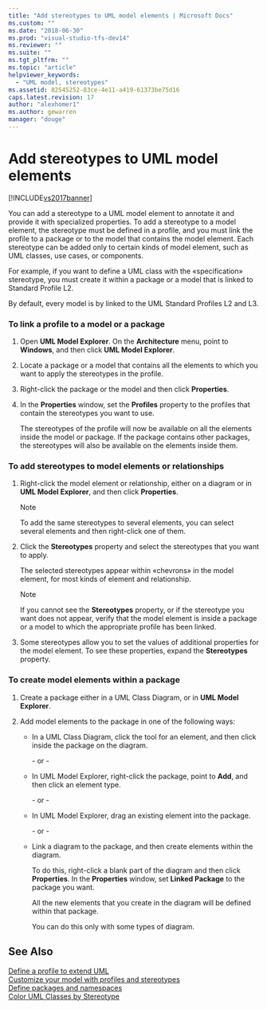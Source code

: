```yaml
---
title: "Add stereotypes to UML model elements | Microsoft Docs"
ms.custom: ""
ms.date: "2018-06-30"
ms.prod: "visual-studio-tfs-dev14"
ms.reviewer: ""
ms.suite: ""
ms.tgt_pltfrm: ""
ms.topic: "article"
helpviewer_keywords: 
  - "UML model, stereotypes"
ms.assetid: 82545252-83ce-4e11-a419-61373be75d16
caps.latest.revision: 17
author: "alexhomer1"
ms.author: gewarren
manager: "douge"
---
```

# Add stereotypes to UML model elements
[!INCLUDE[vs2017banner](../includes/vs2017banner.md)]

You can add a stereotype to a UML model element to annotate it and provide it with specialized properties. To add a stereotype to a model element, the stereotype must be defined in a profile, and you must link the profile to a package or to the model that contains the model element. Each stereotype can be added only to certain kinds of model element, such as UML classes, use cases, or components.  
  
 For example, if you want to define a UML class with the «specification» stereotype, you must create it within a package or a model that is linked to Standard Profile L2.  
  
 By default, every model is by linked to the UML Standard Profiles L2 and L3.  
  
### To link a profile to a model or a package  
  
1.  Open **UML Model Explorer**. On the **Architecture** menu, point to **Windows**, and then click **UML Model Explorer**.  
  
2.  Locate a package or a model that contains all the elements to which you want to apply the stereotypes in the profile.  
  
3.  Right-click the package or the model and then click **Properties**.  
  
4.  In the **Properties** window, set the **Profiles** property to the profiles that contain the stereotypes you want to use.  
  
     The stereotypes of the profile will now be available on all the elements inside the model or package. If the package contains other packages, the stereotypes will also be available on the elements inside them.  
  
### To add stereotypes to model elements or relationships  
  
1.  Right-click the model element or relationship, either on a diagram or in **UML Model Explorer**, and then click **Properties**.  
  
    > [!NOTE]
    >  To add the same stereotypes to several elements, you can select several elements and then right-click one of them.  
  
2.  Click the **Stereotypes** property and select the stereotypes that you want to apply.  
  
     The selected stereotypes appear within «chevrons» in the model element, for most kinds of element and relationship.  
  
    > [!NOTE]
    >  If you cannot see the **Stereotypes** property, or if the stereotype you want does not appear, verify that the model element is inside a package or a model to which the appropriate profile has been linked.  
  
3.  Some stereotypes allow you to set the values of additional properties for the model element. To see these properties, expand the **Stereotypes** property.  
  
### To create model elements within a package  
  
1.  Create a package either in a UML Class Diagram, or in **UML Model Explorer**.  
  
2.  Add model elements to the package in one of the following ways:  
  
    -   In a UML Class Diagram, click the tool for an element, and then click inside the package on the diagram.  
  
         \- or -  
  
    -   In UML Model Explorer, right-click the package, point to **Add**, and then click an element type.  
  
         \- or -  
  
    -   In UML Model Explorer, drag an existing element into the package.  
  
         \- or -  
  
    -   Link a diagram to the package, and then create elements within the diagram.  
  
         To do this, right-click a blank part of the diagram and then click **Properties**. In the **Properties** window, set **Linked Package** to the package you want.  
  
         All the new elements that you create in the diagram will be defined within that package.  
  
         You can do this only with some types of diagram.  
  
## See Also  
 [Define a profile to extend UML](../modeling/define-a-profile-to-extend-uml.md)   
 [Customize your model with profiles and stereotypes](../modeling/customize-your-model-with-profiles-and-stereotypes.md)   
 [Define packages and namespaces](../modeling/define-packages-and-namespaces.md)   
 [Color UML Classes by Stereotype](http://code.msdn.microsoft.com/UML-Color-Classes-by-07de2b70)



